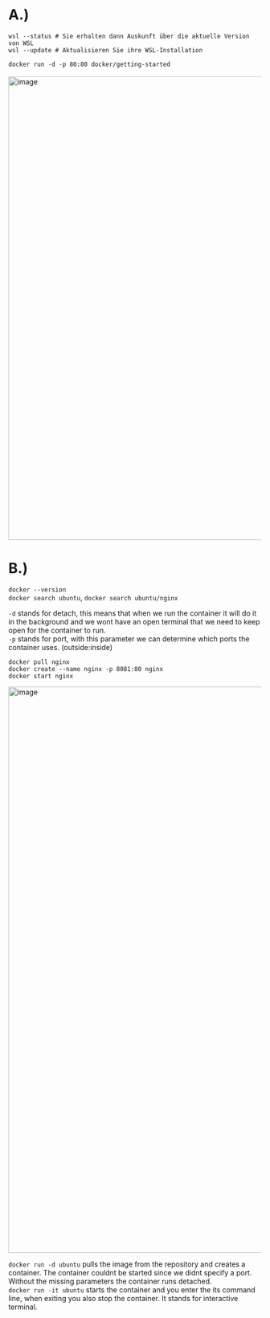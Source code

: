# A.)
`wsl --status # Sie erhalten dann Auskunft über die aktuelle Version von WSL`<br>
`wsl --update # Aktualisieren Sie ihre WSL-Installation`<br>

`docker run -d -p 80:80 docker/getting-started` <br>  
<img width="923" alt="image" src="https://github.com/user-attachments/assets/7aa8fefa-88f7-4482-a4ea-37a929d2e964" /><br>

# B.)
`docker --version`<br>
`docker search ubuntu`, `docker search ubuntu/nginx`<br>

`-d` stands for detach, this means that when we run the container it will do it in the background and we wont have an open terminal that we need to keep open for the container to run.<br>
`-p` stands for port, with this parameter we can determine which ports the container uses. (outside:inside)<br>

`docker pull nginx`<br>
`docker create --name nginx -p 8081:80 nginx`<br>
`docker start nginx`<br>

<img width="1127" alt="image" src="https://github.com/user-attachments/assets/92dbd4f6-f5b4-4039-9cee-f25169915eae" /><br>

`docker run -d ubuntu` pulls the image from the repository and creates a container. The container couldnt be started since we didnt specify a port. Without the missing parameters the container runs detached.<br>
`docker run -it ubuntu` starts the container and you enter the its command line, when exiting you also stop the container. It stands for interactive terminal. <br>


